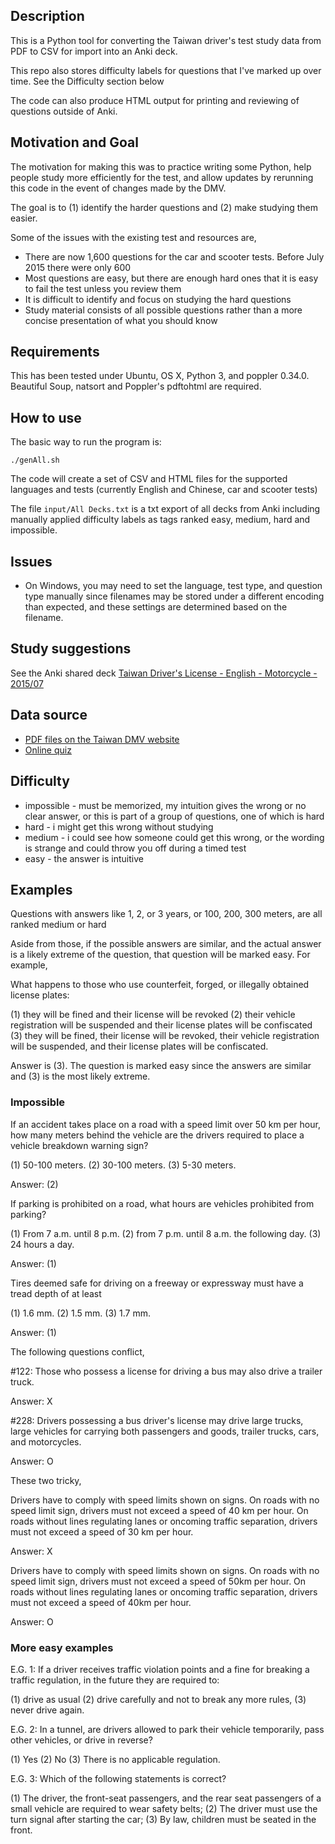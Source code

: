 ## Description

This is a Python tool for converting the Taiwan driver's test study data from PDF to CSV for import into an Anki deck.

This repo also stores difficulty labels for questions that I've marked up over time. See the Difficulty section below

The code can also produce HTML output for printing and reviewing of questions outside of Anki.

## Motivation and Goal

The motivation for making this was to practice writing some Python, help people study more efficiently for the test, and allow updates by rerunning this code in the event of changes made by the DMV.

The goal is to (1) identify the harder questions and (2) make studying them easier.

Some of the issues with the existing test and resources are,

  * There are now 1,600 questions for the car and scooter tests.  Before July 2015 there were only 600
  * Most questions are easy, but there are enough hard ones that it is easy to fail the test unless you review them
  * It is difficult to identify and focus on studying the hard questions
  * Study material consists of all possible questions rather than a more concise presentation of what you should know

## Requirements

This has been tested under Ubuntu, OS X, Python 3, and poppler 0.34.0.  Beautiful Soup, natsort and Poppler's pdftohtml are required.

## How to use

The basic way to run the program is:

```
./genAll.sh
```

The code will create a set of CSV and HTML files for the supported languages and tests (currently English and Chinese, car and scooter tests)

The file `input/All Decks.txt` is a txt export of all decks from Anki including manually applied difficulty labels as tags ranked easy, medium, hard and impossible.

## Issues

  * On Windows, you may need to set the language, test type, and question type manually since filenames may be stored under a different encoding than expected, and these settings are determined based on the filename.

## Study suggestions

See the Anki shared deck [Taiwan Driver's License - English - Motorcycle - 2015/07][t]

[t]: https://ankiweb.net/shared/info/1274417947

## Data source

  * [PDF files on the Taiwan DMV website][p]
  * [Online quiz][q]

[p]: http://www.thb.gov.tw/sites/ch/modules/download/download_list?node=cc318297-734e-42f0-9524-284801e7064d&c=63e0f1f5-4574-4545-a6fe-987df50ee75f
[q]: https://www.mvdis.gov.tw/m3-simulator-drv/

## Difficulty

* impossible - must be memorized, my intuition gives the wrong or no clear answer, or this is part of a group of questions, one of which is hard
* hard - i might get this wrong without studying
* medium - i could see how someone could get this wrong, or the wording is strange and could throw you off during a timed test
* easy - the answer is intuitive

## Examples

Questions with answers like 1, 2, or 3 years, or 100, 200, 300 meters, are all ranked medium or hard

Aside from those, if the possible answers are similar, and the actual answer is a likely extreme of the question, that question will be marked easy.  For example,

What happens to those who use counterfeit, forged, or illegally obtained license plates:

(1) they will be fined and their license will be revoked
(2) their vehicle registration will be suspended and their license plates will be confiscated
(3) they will be fined, their license will be revoked, their vehicle registration will be suspended, and their license plates will be confiscated.

Answer is (3).  The question is marked easy since the answers are similar and (3) is the most likely extreme.

### Impossible

If an accident takes place on a road with a speed limit over 50 km per hour, how many meters behind the vehicle are the drivers required to place a vehicle breakdown warning sign?

(1) 50-100 meters.
(2) 30-100 meters.
(3) 5-30 meters.

Answer: (2)

If parking is prohibited on a road, what hours are vehicles prohibited from parking?

(1) From 7 a.m. until 8 p.m.
(2) from 7 p.m. until 8 a.m. the following day.
(3) 24 hours a day.

Answer: (1)

Tires deemed safe for driving on a freeway or expressway must have a tread depth of at least

(1) 1.6 mm.
(2) 1.5 mm.
(3) 1.7 mm.

Answer: (1)

The following questions conflict,

\#122: Those who possess a license for driving a bus may also drive a trailer truck.

Answer: X

\#228: Drivers possessing a bus driver's license may drive large trucks, large vehicles for carrying both passengers and goods, trailer trucks, cars, and motorcycles.

Answer: O

These two tricky,

Drivers have to comply with speed limits shown on signs. On roads with no speed limit sign, drivers must not exceed a speed of 40 km per hour. On roads without lines regulating lanes or oncoming traffic separation, drivers must not exceed a speed of 30 km per hour.

Answer: X

Drivers have to comply with speed limits shown on signs. On roads with no speed limit sign, drivers must not exceed a speed of 50km per hour. On roads without lines regulating lanes or oncoming traffic separation, drivers must not exceed a speed of 40km per hour.

Answer: O


### More easy examples

E.G. 1: If a driver receives traffic violation points and a fine for breaking a traffic regulation, in the future they are required to:

(1) drive as usual
(2) drive carefully and not to break any more rules,
(3) never drive again.

E.G. 2: In a tunnel, are drivers allowed to park their vehicle temporarily, pass other vehicles, or drive in reverse?

(1) Yes
(2) No
(3) There is no applicable regulation.

E.G. 3: Which of the following statements is correct?

(1) The driver, the front-seat passengers, and the rear seat passengers of a small vehicle are required to wear safety belts;
(2) The driver must use the turn signal after starting the car;
(3) By law, children must be seated in the front.

